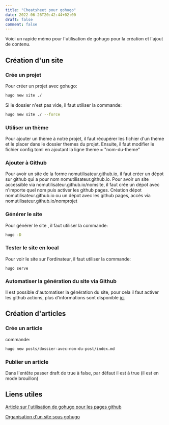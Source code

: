 ```yaml
---
title: "Cheatsheet pour gohugo"
date: 2022-06-26T20:42:44+02:00
draft: false
comment: false
---
```


Voici un rapide mémo pour l'utilisation de gohugo pour la création et l'ajout de contenu.

## Création d'un site

### Crée un projet

Pour créer un projet avec gohugo:

```sh
hugo new site ./
```

Si le dossier n'est pas vide, il faut utiliser la commande:

```sh
hugo new site ./ --force
```

### Utiliser un thème

Pour ajouter un thème à notre projet, il faut récupérer les fichier d'un thème et le placer dans le dossier themes du projet. Ensuite, il faut modifier le fichier config.toml en ajoutant la ligne theme = "nom-du-theme"

### Ajouter à Github

Pour avoir un site de la forme nomutilisateur.github.io, il faut créer un dépot sur github qui a pour nom nomutilisateur.github.io.
Pour avoir un site accessible via nomutilisateur.github.io/nomsite, il faut crée un dépot avec n'importe quel nom puis activer les github pages.
Création dépot nomutilisateur.github.io ou un dépot avec les github pages, accès via nomutilisateur.github.io/nomprojet

### Générer le site

Pour générer le site , il faut utiliser la commande:

```sh
hugo -D
```

### Tester le site en local

Pour voir le site sur l'ordinateur, il faut utiliser la commande:

```
hugo serve
```

### Automatiser la génération du site via Github

Il est possible d'automatiser la génération du site, pour cela il faut activer les github actions, plus d'informations sont disponible [ici](https://gohugo.io/hosting-and-deployment/hosting-on-github/)

## Création d'articles

### Crée un article

commande:  

```sh
hugo new posts/dossier-avec-nom-du-post/index.md
```

### Publier un article

Dans l'entête passer draft de true à false, par défaut il est à true (il est en mode brouillon)

## Liens utiles

[Article sur l'utilisation de gohugo pour les pages github](https://4bes.nl/2021/08/29/create-a-website-with-hugo-and-github-pages/)

[Organisation d'un site sous gohugo](https://gohugo.io/content-management/organization/)
